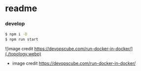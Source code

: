 # readme

### develop

```bash
$ npm i -D
$ npm run start
```

![image credit https://devopscube.com/run-docker-in-docker/](./topology.webp)

- image credit https://devopscube.com/run-docker-in-docker/
